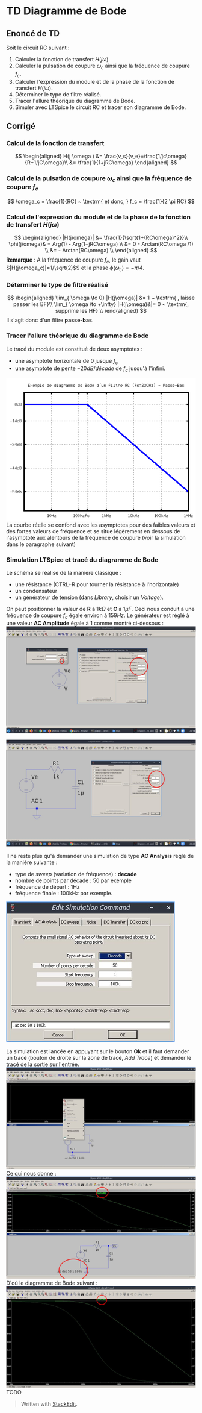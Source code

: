 ﻿# TD Diagramme de Bode

## Enoncé de TD
Soit le circuit RC suivant :

 1. Calculer la fonction de transfert $H(j\omega)$. 
 2. Calculer la pulsation de coupure $\omega_c$ ainsi que la fréquence de coupure $f_c$. 
 3. Calculer l'expression du module et de la phase de la fonction de transfert $H(j\omega)$.
 4. Déterminer le type de filtre réalisé.
 5. Tracer l'allure théorique du diagramme de Bode. 
 6. Simuler avec LTSpice le circuit RC et tracer son diagramme de Bode.

## Corrigé

### Calcul de la fonction de transfert
$$
\begin{aligned}
H(j \omega ) &= \frac{v_s}{v_e}=\frac{1/jc\omega}{R+1/jC\omega}\\
&= \frac{1}{1+jRC\omega}
\end{aligned}
$$
### Calcul de la pulsation de coupure $\omega_c$ ainsi que la fréquence de coupure $f_c$
$$
\omega_c = \frac{1}{RC} ~ \textrm{ et donc, } f_c = \frac{1}{2 \pi RC}
$$
### Calcul de l'expression du module et de la phase de la fonction de transfert $H(j\omega)$
$$
\begin{aligned}
|H(j\omega)| &= \frac{1}{\sqrt{1+(RC\omega)^2}}\\
\phi(j\omega)& = Arg(1) - Arg(1+jRC\omega) \\
&= 0 - Arctan(RC\omega /1) \\
&= - Arctan(RC\omega) \\
\end{aligned} 
$$
**Remarque** : A la fréquence de coupure $f_c$, le gain vaut $|H(j\omega_c)|=1/\sqrt(2)$$ et la phase $\phi(\omega_c)=-\pi/4$.

### Déterminer le type de filtre réalisé
$$
\begin{aligned}
\lim_{ \omega \to 0} |H(j\omega)| &= 1 ~ \textrm{ , laisse passer les BF}\\
\lim_{ \omega \to +\infty} |H(j\omega)&|= 0 ~ \textrm{, supprime les HF} \\
\end{aligned}
$$
Il s'agit donc d'un filtre **passe-bas**.

### Tracer l'allure théorique du diagramme de Bode
Le tracé du module est constitué de deux asymptotes :
* une asymptote horizontale de $0$ jusque $f_c$
* une asymptote de pente $-20dB/décade$ de $f_c$ jusqu'à l'infini.

![enter image description here](https://github.com/sl4iut3/Documents/raw/master/M1104/bodeRC.png)
La courbe réelle se confond avec les asymptotes pour des faibles valeurs et des fortes valeurs de fréquence et se situe légèrement en dessous de l'asymptote aux alentours de la fréquence de coupure (voir la simulation dans le paragraphe suivant)

### Simulation LTSpice et tracé du diagramme de Bode

Le schéma se réalise de la manière classique :
* une résistance (CTRL+R pour tourner la résistance à l'horizontale)
* un condensateur
* un générateur de tension (dans *Library*, choisir un *Voltage*).

On peut positionner la valeur de **R** à $1k\Omega$ et **C** à $1\mu F$. Ceci nous conduit à une fréquence de coupure $f_c$ égale environ à $159Hz$.
Le générateur est réglé à une valeur **AC Amplitude** égale à 1 comme montré ci-dessous :
![enter image description here](https://github.com/sl4iut3/Documents/raw/master/M1104/ltspice-generateurAC.jpg)

![enter image description here](https://github.com/sl4iut3/Documents/raw/master/M1104/ltspice-bodeRC.jpg)

Il ne reste plus qu'à demander une simulation de type **AC Analysis** réglé de la manière suivante :
* type de *sweep* (variation de fréquence) : **decade**
* nombre de points par décade : 50 par exemple
* fréquence de départ : 1Hz
* fréquence finale : 100kHz par exemple.

![enter image description here](https://github.com/sl4iut3/Documents/raw/master/M1104/ltspice-simulationBode.jpg)

La simulation est lancée en appuyant sur le bouton **Ok** et il faut demander un tracé (bouton de droite sur la zone de tracé, *Add Trace*) et demander le tracé de la sortie sur l'entrée.
![enter image description here](https://github.com/sl4iut3/Documents/raw/master/M1104/ltspice-simulationBode-addtrace.jpg)
Ce qui nous donne :
![enter image description here](https://github.com/sl4iut3/Documents/raw/master/M1104/ltspice-simulation-tout.jpg)
D'où le diagramme de Bode suivant :
![enter image description here](https://github.com/sl4iut3/Documents/raw/master/M1104/ltspice-bode.jpg)
TODO


> Written with [StackEdit](https://stackedit.io/).
<!--stackedit_data:
eyJoaXN0b3J5IjpbNDYyMzAwMzcxLC0yMDc1MzE4NzA4LDEwOD
IzMjEwMjEsLTEwOTUzNDIxMTcsLTQ4Mzg1NzI0NCwtNzg4OTEy
NjIzLDE5NzcwMzc2OTMsMTg1ODEwMjUzXX0=
-->